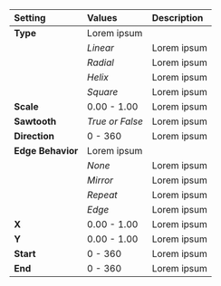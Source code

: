 | Setting           | Values          | Description |
| :---------------- | :-------------- | :---------- |
| **Type**          | Lorem ipsum     |
|                   | *Linear*        | Lorem ipsum |
|                   | *Radial*        | Lorem ipsum |
|                   | *Helix*         | Lorem ipsum |
|                   | *Square*        | Lorem ipsum |
| **Scale**         | 0.00 - 1.00     | Lorem ipsum |
| **Sawtooth**      | *True or False* | Lorem ipsum |
| **Direction**     | 0 - 360         | Lorem ipsum |
| **Edge Behavior** | Lorem ipsum     |
|                   | *None*          | Lorem ipsum |
|                   | *Mirror*        | Lorem ipsum |
|                   | *Repeat*        | Lorem ipsum |
|                   | *Edge*          | Lorem ipsum |
| **X**             | 0.00 - 1.00     | Lorem ipsum |
| **Y**             | 0.00 - 1.00     | Lorem ipsum |
| **Start**         | 0 - 360         | Lorem ipsum |
| **End**           | 0 - 360         | Lorem ipsum |
